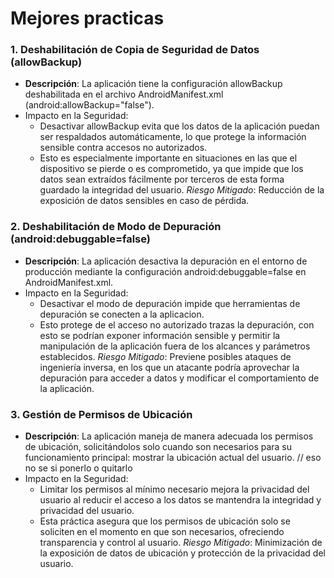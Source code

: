 # Mejores practicas

### 1. Deshabilitación de Copia de Seguridad de Datos (allowBackup)
- **Descripción**: La aplicación tiene la configuración allowBackup deshabilitada en el archivo AndroidManifest.xml (android:allowBackup="false"). 
- Impacto en la Seguridad: 
  - Desactivar allowBackup evita que los datos de la aplicación puedan ser respaldados automáticamente, lo que protege la información sensible contra accesos no autorizados.
  - Esto es especialmente importante en situaciones en las que el dispositivo se pierde o es comprometido, ya que impide que los datos sean extraídos fácilmente por terceros de esta forma guardado la integridad del usuario.
_Riesgo Mitigado_: Reducción de la exposición de datos sensibles en caso de pérdida.

### 2. Deshabilitación de Modo de Depuración (android:debuggable=false)
- **Descripción**: La aplicación desactiva la depuración en el entorno de producción mediante la configuración android:debuggable=false en AndroidManifest.xml.
- Impacto en la Seguridad:
  - Desactivar el modo de depuración impide que herramientas de depuración se conecten a la aplicacion.
  - Esto protege de el acceso no autorizado trazas la depuración, con esto se podrían exponer información sensible y permitir la manipulación de la aplicación fuera de los alcances y parámetros establecidos.
_Riesgo Mitigado_: Previene posibles ataques de ingeniería inversa, en los que un atacante podría aprovechar la depuración para acceder a datos y modificar el comportamiento de la aplicación.

### 3. Gestión de Permisos de Ubicación
- **Descripción**: La aplicación maneja de manera adecuada los permisos de ubicación, solicitándolos solo cuando son necesarios para su funcionamiento principal: mostrar la ubicación actual del usuario. // eso no se si ponerlo o quitarlo 
- Impacto en la Seguridad:
  - Limitar los permisos al mínimo necesario mejora la privacidad del usuario al reducir el acceso a los datos se mantendra la integridad y privacidad del usuario.
  - Esta práctica asegura que los permisos de ubicación solo se soliciten en el momento en que son necesarios, ofreciendo transparencia y control al usuario.
_Riesgo Mitigado_: Minimización de la exposición de datos de ubicación y protección de la privacidad del usuario.
